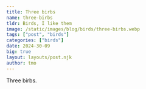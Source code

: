 ```yaml
---
title: Three birbs
name: three-birbs
tldr: Birds, I like them
image: /static/images/blog/birds/three-birbs.webp
tags: ["post", "birds"]
categories: ["birds"]
date: 2024-30-09
big: true
layout: layouts/post.njk
author: tmo
---
```


Three birbs.

